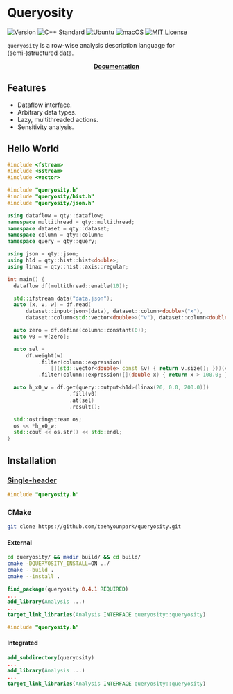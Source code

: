 # Queryosity

![Version](https://img.shields.io/badge/Version-0.4.1-blue.svg)
![C++ Standard](https://img.shields.io/badge/C++-17-blue.svg)
[![Ubuntu](https://github.com/taehyounpark/analogical/actions/workflows/ubuntu.yml/badge.svg?branch=master)](https://github.com/taehyounpark/analogical/actions/workflows/ubuntu.yml)
[![macOS](https://github.com/taehyounpark/analogical/actions/workflows/macos.yml/badge.svg?branch=master)](https://github.com/taehyounpark/analogical/actions/workflows/macos.yml)
[![MIT License](https://img.shields.io/badge/License-MIT-yellow.svg)](https://opensource.org/licenses/MIT)

`queryosity` is a row-wise analysis description language for (semi-)structured data.

<p align="center">
	<strong> <a href="https://taehyounpark.github.io/queryosity/">Documentation</a></strong>
</p>

## Features

- Dataflow interface.
- Arbitrary data types.
- Lazy, multithreaded actions.
- Sensitivity analysis.

## Hello World
```cpp
#include <fstream>
#include <sstream>
#include <vector>

#include "queryosity.h"
#include "queryosity/hist.h"
#include "queryosity/json.h"

using dataflow = qty::dataflow;
namespace multithread = qty::multithread;
namespace dataset = qty::dataset;
namespace column = qty::column;
namespace query = qty::query;

using json = qty::json;
using h1d = qty::hist::hist<double>;
using linax = qty::hist::axis::regular;

int main() {
  dataflow df(multithread::enable(10));

  std::ifstream data("data.json");
  auto [x, v, w] = df.read(
      dataset::input<json>(data), dataset::column<double>("x"),
      dataset::column<std::vector<double>>("v"), dataset::column<double>("w"));

  auto zero = df.define(column::constant(0));
  auto v0 = v[zero];

  auto sel =
      df.weight(w)
          .filter(column::expression(
              [](std::vector<double> const &v) { return v.size(); }))(v)
          .filter(column::expression([](double x) { return x > 100.0; }))(x);

  auto h_x0_w = df.get(query::output<h1d>(linax(20, 0.0, 200.0)))
                    .fill(v0)
                    .at(sel)
                    .result();

  std::ostringstream os;
  os << *h_x0_w;
  std::cout << os.str() << std::endl;
}
```

## Installation

### [Single-header](https://raw.githubusercontent.com/taehyounpark/queryosity/master/queryosity.h)
```cpp
#include "queryosity.h"
```
### CMake
```sh
git clone https://github.com/taehyounpark/queryosity.git
``````
#### External
```sh
cd queryosity/ && mkdir build/ && cd build/
cmake -DQUERYOSITY_INSTALL=ON ../
cmake --build .
cmake --install .
```
```cmake
find_package(queryosity 0.4.1 REQUIRED)
...
add_library(Analysis ...)
...
target_link_libraries(Analysis INTERFACE queryosity::queryosity)
```
```cpp
#include "queryosity.h"
```
#### Integrated
```cmake
add_subdirectory(queryosity)
...
add_library(Analysis ...)
...
target_link_libraries(Analysis INTERFACE queryosity::queryosity)
```
